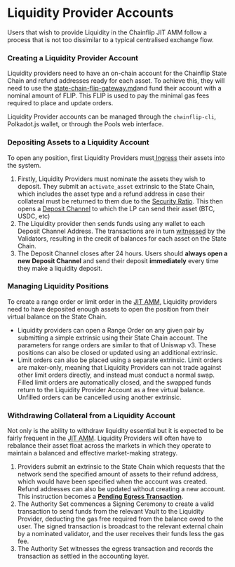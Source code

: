 # Liquidity Provider Accounts

Users that wish to provide Liquidity in the Chainflip JIT AMM follow a process that is not too dissimilar to a typical centralised exchange flow.&#x20;

### Creating a Liquidity Provider Account

Liquidity providers need to have an on-chain account for the Chainflip State Chain and refund addresses ready for each asset. To achieve this, they will need to use the [state-chain-flip-gateway.md](../validator-network/state-chain-flip-gateway.md "mention")and fund their account with a nominal amount of FLIP. This FLIP is used to pay the minimal gas fees required to place and update orders.

Liquidity Provider accounts can be managed through the `chainflip-cli`, Polkadot.js wallet, or through the Pools web interface.

### Depositing Assets to a Liquidity Account

To open any position, first Liquidity Providers must[ Ingress](../validator-network/ingress-witnessing-deposits.md) their assets into the system.

1. Firstly, Liquidity Providers must nominate the assets they wish to deposit. They submit an `activate_asset` extrinsic to the State Chain, which includes the asset type and a refund address in case their collateral must be returned to them due to the [Security Ratio](../components/governance-and-security.md#security-ratio). This then opens a [Deposit Channel](deposit-channels-and-brokers.md#desposit-channel-addresses) to which the LP can send their asset (BTC, USDC, etc)
2. The Liquidity provider then sends funds using any wallet to each Deposit Channel Address. The transactions are in turn [witnessed](../validator-network/ingress-witnessing-deposits.md) by the Validators, resulting in the credit of balances for each asset on the State Chain.
3. The Deposit Channel closes after 24 hours. Users should **always open a new Deposit Channel** and send their deposit **immediately** every time they make a liquidity deposit.

### Managing Liquidity Positions

To create a range order or limit order in the [JIT AMM](just-in-time-amm-protocol.md), Liquidity providers need to have deposited enough assets to open the position from their virtual balance on the State Chain.

* Liquidity providers can open a Range Order on any given pair by submitting a simple extrinsic using their State Chain account. The parameters for range orders are similar to that of Uniswap v3. These positions can also be closed or updated using an additional extrinsic.
* Limit orders can also be placed using a separate extrinsic.  Limit orders are maker-only, meaning that Liquidity Providers can not trade against other limit orders directly, and instead must conduct a normal swap. Filled limit orders are automatically closed, and the swapped funds return to the Liquidity Provider Account as a free virtual balance. Unfilled orders can be cancelled using another extrinsic.

### Withdrawing Collateral from a Liquidity Account&#x20;

Not only is the ability to withdraw liquidity essential but it is expected to be fairly frequent in the [JIT AMM](just-in-time-amm-protocol.md). Liquidity Providers will often have to rebalance their asset float across the markets in which they operate to maintain a balanced and effective market-making strategy.

1. Providers submit an extrinsic to the State Chain which requests that the network send the specified amount of assets to their refund address, which would have been specified when the account was created. Refund addresses can also be updated without creating a new account. This instruction becomes a [**Pending Egress Transaction**](../validator-network/egress-broadcasting-funds.md).&#x20;
2. The Authority Set commences a Signing Ceremony to create a valid transaction to send funds from the relevant Vault to the Liquidity Provider, deducting the gas free required from the balance owed to the user. The signed transaction is broadcast to the relevant external chain by a nominated validator, and the user receives their funds less the gas fee.&#x20;
3. The Authority Set witnesses the egress transaction and records the transaction as settled in the accounting layer.&#x20;

